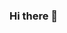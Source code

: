 ### Hi there 👋

<!--
**anhsirk0/anhsirk0** is a ✨ _special_ ✨ repository because its `README.md` (this file) appears on your GitHub profile.

Here are some ideas to get you started:

- 🔭 I’m currently working on ...
- 🌱 I’m currently learning ...
- 👯 I’m looking to collaborate on ...
- 🤔 I’m looking for help with ...
- 💬 Ask me about ...
- 📫 How to reach me: ...
- 😄 Pronouns: ...
- ⚡ Fun fact: ...
-->
<!--
[![My GitHub Stats](https://github-readme-stats.vercel.app/api/?username=anhsirk0&count_private=true&theme=tokyonight&showicons=true)]()
-->
<!--
[![My GitHub Language Stats](https://github-readme-stats.vercel.app/api/top-langs/?username=anhsirk0&langs_count=5&theme=tokyonight)]()
-->
